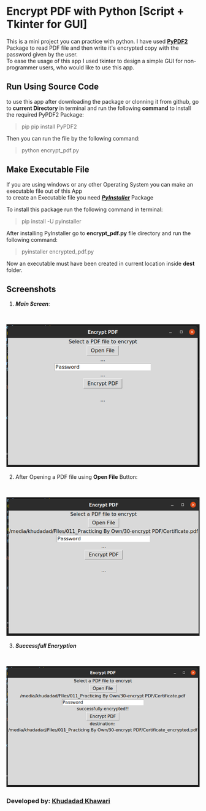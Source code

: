 # Encrypt PDF with Python [Script + Tkinter for GUI]
This is a mini project you can practice with python. I have used [**PyPDF2**](https://pypi.org/project/PyPDF2/) Package to read PDF file and then write it's encrypted copy with the password given by the user.<br>
To ease the usage of this app I used tkinter to design a simple GUI for non-programmer users, who would like to use this app. 
## Run Using Source Code
to use this app after downloading the package or clonning it from github, go to **current Directory** in terminal and run the following **command** to install the required PyPDF2 Package:

> pip pip install PyPDF2

Then you can run the file by the following command:

> python encrypt_pdf.py

## Make Executable File
If you are using windows or any other Operating System you can make an executable file out of this App <br>
to create an Executable file you need [***PyInstaller***](https://pyinstaller.org/en/stable/) Package <br>

To install this package run the following command in terminal:

> pip install -U pyinstaller

After installing PyInstaller go to **encrypt_pdf.py** file directory and run the following command:

> pyinstaller encrypted_pdf.py

Now an executable must have been created in current location inside **dest** folder.
## Screenshots
1. ***Main Screen***:
<br>

![Main Screen image](https://github.com/KhudadadKhawari/python_mini_projects/blob/main/001_encrypt_PDF/screenshots/1.png)

2. After Opening a PDF file using **Open File** Button:
<br>

![File Opened image](https://github.com/KhudadadKhawari/python_mini_projects/blob/main/001_encrypt_PDF/screenshots/2.png)

3. ***Successfull Encryption***
<br>

![Successfull Encryption Image](https://github.com/KhudadadKhawari/python_mini_projects/blob/main/001_encrypt_PDF/screenshots/3.png)

### Developed by: [**Khudadad Khawari**](https://facebook.com/KhudadadKhawari.py)